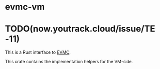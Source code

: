 # evmc-vm

# TODO(now.youtrack.cloud/issue/TE-11)
This is a Rust interface to [EVMC](https://github.com/rgeraldes24/evmc).

This crate contains the implementation helpers for the VM-side.

